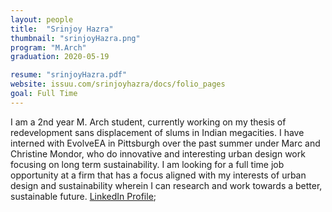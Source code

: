 ```yaml
---
layout: people
title:  "Srinjoy Hazra"
thumbnail: "srinjoyHazra.png"
program: "M.Arch"
graduation: 2020-05-19

resume: "srinjoyHazra.pdf"
website: issuu.com/srinjoyhazra/docs/folio_pages 
goal: Full Time
---
```


I am a 2nd year M. Arch student, currently working on my thesis of redevelopment sans displacement of slums in Indian megacities. I have interned with EvolveEA in Pittsburgh over the past summer under Marc and Christine Mondor, who do innovative and interesting urban design work focusing on long term sustainability. I am looking for a full time job opportunity at a firm that has a focus aligned with my interests of urban design and sustainability wherein I can research and work towards a better, sustainable future. <a href="https://www.linkedin.com/in/srinjoy-hazra-1993cmu2020/">LinkedIn Profile</a>;
